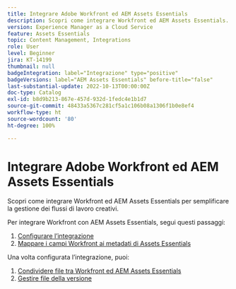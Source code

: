 ```yaml
---
title: Integrare Adobe Workfront ed AEM Assets Essentials
description: Scopri come integrare Workfront ed AEM Assets Essentials.
version: Experience Manager as a Cloud Service
feature: Assets Essentials
topic: Content Management, Integrations
role: User
level: Beginner
jira: KT-14199
thumbnail: null
badgeIntegration: label="Integrazione" type="positive"
badgeVersions: label="AEM Assets Essentials" before-title="false"
last-substantial-update: 2022-10-13T00:00:00Z
doc-type: Catalog
exl-id: b8d9b213-867e-457d-932d-1fedc4e1b1d7
source-git-commit: 48433a5367c281cf5a1c106b08a1306f1b0e8ef4
workflow-type: ht
source-wordcount: '80'
ht-degree: 100%

---
```


# Integrare Adobe Workfront ed AEM Assets Essentials

Scopri come integrare Workfront ed AEM Assets Essentials per semplificare la gestione dei flussi di lavoro creativi.

Per integrare Workfront con AEM Assets Essentials, segui questi passaggi:

1. [Configurare l’integrazione](./configure.md)
1. [Mappare i campi Workfront ai metadati di Assets Essentials](./map-metadata.md)

Una volta configurata l’integrazione, puoi:

1. [Condividere file tra Workfront ed AEM Assets Essentials](./link-send.md)
1. [Gestire file della versione](./versions.md)
